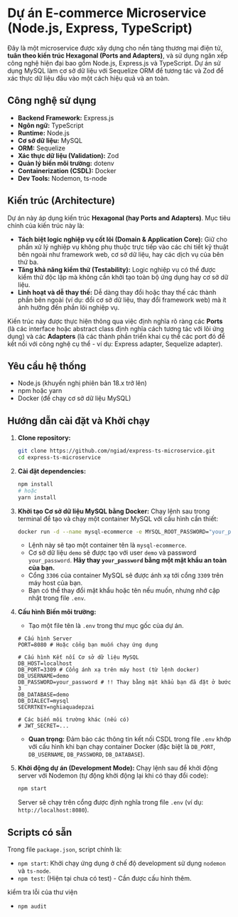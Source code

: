 # Dự án E-commerce Microservice (Node.js, Express, TypeScript)

Đây là một microservice được xây dựng cho nền tảng thương mại điện tử, **tuân theo kiến trúc Hexagonal (Ports and Adapters)**, và sử dụng ngăn xếp công nghệ hiện đại bao gồm Node.js, Express.js và TypeScript. Dự án sử dụng MySQL làm cơ sở dữ liệu với Sequelize ORM để tương tác và Zod để xác thực dữ liệu đầu vào một cách hiệu quả và an toàn.

## Công nghệ sử dụng

* **Backend Framework:** Express.js
* **Ngôn ngữ:** TypeScript
* **Runtime:** Node.js
* **Cơ sở dữ liệu:** MySQL
* **ORM:** Sequelize
* **Xác thực dữ liệu (Validation):** Zod
* **Quản lý biến môi trường:** dotenv
* **Containerization (CSDL):** Docker
* **Dev Tools:** Nodemon, ts-node

## Kiến trúc (Architecture)

Dự án này áp dụng kiến trúc **Hexagonal (hay Ports and Adapters)**. Mục tiêu chính của kiến trúc này là:

* **Tách biệt logic nghiệp vụ cốt lõi (Domain & Application Core):** Giữ cho phần xử lý nghiệp vụ không phụ thuộc trực tiếp vào các chi tiết kỹ thuật bên ngoài như framework web, cơ sở dữ liệu, hay các dịch vụ của bên thứ ba.
* **Tăng khả năng kiểm thử (Testability):** Logic nghiệp vụ có thể được kiểm thử độc lập mà không cần khởi tạo toàn bộ ứng dụng hay cơ sở dữ liệu.
* **Linh hoạt và dễ thay thế:** Dễ dàng thay đổi hoặc thay thế các thành phần bên ngoài (ví dụ: đổi cơ sở dữ liệu, thay đổi framework web) mà ít ảnh hưởng đến phần lõi nghiệp vụ.

Kiến trúc này được thực hiện thông qua việc định nghĩa rõ ràng các **Ports** (là các interface hoặc abstract class định nghĩa cách tương tác với lõi ứng dụng) và các **Adapters** (là các thành phần triển khai cụ thể các port đó để kết nối với công nghệ cụ thể - ví dụ: Express adapter, Sequelize adapter).

## Yêu cầu hệ thống

* Node.js (khuyến nghị phiên bản 18.x trở lên)
* npm hoặc yarn
* Docker (để chạy cơ sở dữ liệu MySQL)

## Hướng dẫn cài đặt và Khởi chạy

1.  **Clone repository:**
    ```bash
    git clone https://github.com/ngiad/express-ts-microservice.git
    cd express-ts-microservice
    ```

2.  **Cài đặt dependencies:**
    ```bash
    npm install
    # hoặc
    yarn install
    ```

3.  **Khởi tạo Cơ sở dữ liệu MySQL bằng Docker:**
    Chạy lệnh sau trong terminal để tạo và chạy một container MySQL với cấu hình cần thiết:
    ```bash
    docker run -d --name mysql-ecommerce -e MYSQL_ROOT_PASSWORD="your_password" -e MYSQL_USER="demo" -e MYSQL_PASSWORD="your_password" -e MYSQL_DATABASE="demo" -p 3309:3306 bitnami/mysql:8.0
    ```
    * Lệnh này sẽ tạo một container tên là `mysql-ecommerce`.
    * Cơ sở dữ liệu `demo` sẽ được tạo với user `demo` và password `your_password`. **Hãy thay `your_password` bằng một mật khẩu an toàn của bạn.**
    * Cổng `3306` của container MySQL sẽ được ánh xạ tới cổng `3309` trên máy host của bạn.
    * Bạn có thể thay đổi mật khẩu hoặc tên nếu muốn, nhưng nhớ cập nhật trong file `.env`.

4.  **Cấu hình Biến môi trường:**
    * Tạo một file tên là `.env` trong thư mục gốc của dự án.

    ```env
    # Cấu hình Server
    PORT=8080 # Hoặc cổng bạn muốn chạy ứng dụng

    # Cấu hình Kết nối Cơ sở dữ liệu MySQL
    DB_HOST=localhost
    DB_PORT=3309 # Cổng ánh xạ trên máy host (từ lệnh docker)
    DB_USERNAME=demo
    DB_PASSWORD=your_password # !! Thay bằng mật khẩu bạn đã đặt ở bước 3
    DB_DATABASE=demo
    DB_DIALECT=mysql
    SECRRTKEY=nghiaquadepzai

    # Các biến môi trường khác (nếu có)
    # JWT_SECRET=...
    ```
    * **Quan trọng:** Đảm bảo các thông tin kết nối CSDL trong file `.env` khớp với cấu hình khi bạn chạy container Docker (đặc biệt là `DB_PORT`, `DB_USERNAME`, `DB_PASSWORD`, `DB_DATABASE`).
    
5.  **Khởi động dự án (Development Mode):**
    Chạy lệnh sau để khởi động server với Nodemon (tự động khởi động lại khi có thay đổi code):
    ```bash
    npm start
    ```
    Server sẽ chạy trên cổng được định nghĩa trong file `.env` (ví dụ: `http://localhost:8080`).

## Scripts có sẵn

Trong file `package.json`, script chính là:

* `npm start`: Khởi chạy ứng dụng ở chế độ development sử dụng `nodemon` và `ts-node`.
* `npm test`: (Hiện tại chưa có test) - Cần được cấu hình thêm.


kiểm tra lỗi của thư viện
* `npm audit`

